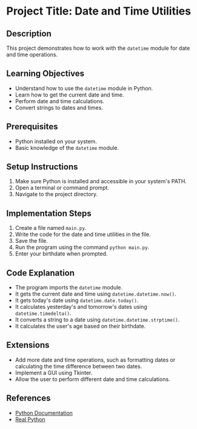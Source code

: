# Project Title: Date and Time Utilities

## Description
This project demonstrates how to work with the `datetime` module for date and time operations.

## Learning Objectives
- Understand how to use the `datetime` module in Python.
- Learn how to get the current date and time.
- Perform date and time calculations.
- Convert strings to dates and times.

## Prerequisites
- Python installed on your system.
- Basic knowledge of the `datetime` module.

## Setup Instructions
1.  Make sure Python is installed and accessible in your system's PATH.
2.  Open a terminal or command prompt.
3.  Navigate to the project directory.

## Implementation Steps
1.  Create a file named `main.py`.
2.  Write the code for the date and time utilities in the file.
3.  Save the file.
4.  Run the program using the command `python main.py`.
5.  Enter your birthdate when prompted.

## Code Explanation
- The program imports the `datetime` module.
- It gets the current date and time using `datetime.datetime.now()`.
- It gets today's date using `datetime.date.today()`.
- It calculates yesterday's and tomorrow's dates using `datetime.timedelta()`.
- It converts a string to a date using `datetime.datetime.strptime()`.
- It calculates the user's age based on their birthdate.

## Extensions
- Add more date and time operations, such as formatting dates or calculating the time difference between two dates.
- Implement a GUI using Tkinter.
- Allow the user to perform different date and time calculations.

## References
- [Python Documentation](https://docs.python.org/3/)
- [Real Python](https://realpython.com/)
